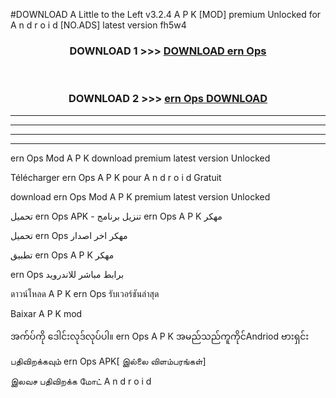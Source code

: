 #DOWNLOAD A Little to the Left v3.2.4 A P K [MOD] premium Unlocked for A n d r o i d [NO.ADS] latest version fh5w4 



<div align="center">

<h3>DOWNLOAD 1 >>> <a href="https://downloadmod1.web.app/?judul=ern Ops ">DOWNLOAD ern Ops </a></h3><br>

<h3>DOWNLOAD 2 >>> <a href="https://downloadmod1.web.app/?judul=ern Ops ">ern Ops  DOWNLOAD </a></h3>

</div>


----------------------------------------------------------

----------------------------------------------------------

----------------------------------------------------------

----------------------------------------------------------


ern Ops  Mod A P K download premium latest version Unlocked

Télécharger ern Ops  A P K pour A n d r o i d Gratuit

download ern Ops  Mod A P K premium latest version Unlocked

تحميل ern Ops  APK - تنزيل برنامج ern Ops  A P K مهكر

تحميل ern Ops  مهكر اخر اصدار

تطبيق ern Ops  A P K مهكر

ern Ops  برابط مباشر للاندرويد

ดาวน์โหลด A P K ern Ops  รับเวอร์ชันล่าสุด

Baixar A P K mod

အက်ပ်ကို ဒေါင်းလုဒ်လုပ်ပါ။ ern Ops  A P K အမည်သည်ကူကိုင်Andriod ဗားရှင်း

பதிவிறக்கவும் ern Ops  APK[ இல்லை விளம்பரங்கள்] 
 
இலவச பதிவிறக்க மோட் A n d r o i d



